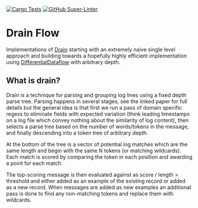 [![Cargo Tests](https://github.com/nharring-adjacent/drain-flow/actions/workflows/rust.yml/badge.svg)](https://github.com/nharring-adjacent/drain-flow/actions/workflows/rust.yml)
[![GitHub Super-Linter](https://github.com/nharring-adjacent/drain-flow/workflows/Lint%20Code%20Base/badge.svg)](https://github.com/marketplace/actions/super-linter)
# Drain Flow

Implementations of [Drain](https://jiemingzhu.github.io/pub/pjhe_icws2017.pdf) starting with an extremely naive single level approach and building towards a hopefully highly efficient implementation using [DifferentialDataflow](https://github.com/TimelyDataflow/differential-dataflow) with arbitrary depth.

## What is drain?

Drain is a technique for parsing and grouping log lines using a fixed depth parse tree. Parsing happens in several stages, see the linked paper for full details but the general idea is that first we run a pass of domain specific regexs to eliminate fields with expected variation (think leading timestamps on a log file which convey nothing about the similarity of log content), then selects a parse tree based on the number of words/tokens in the message, and finally descending into a token tree of arbitrary depth.

At the bottom of the tree is a vector of potential log matches which are the same length and begin with the same N tokens (or matching wildcards). Each match is scored by comparing the token in each position and awarding a point for each match.

The top-scoring message is then evaluated against as score / length > threshold and either added as an example of the existing record or added as a new record. When messages are added as new examples an additional pass is done to find any non-matching tokens and replace them with wildcards.
